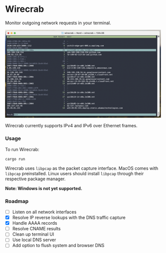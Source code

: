 # Wirecrab

Monitor outgoing network requests in your terminal.

![example](/static/ex2.png)

Wirecrab currently supports IPv4 and IPv6 over Ethernet frames.


### Usage
To run Wirecrab:

```
cargo run
```

Wirecrab uses `libpcap` as the packet capture interface. MacOS comes with `libpcap` preinstalled. Linux users should install `libpcap` through their respective package manager.

**Note: Windows is not yet supported.**


### Roadmap
- [ ] Listen on all network interfaces
- [x] Resolve IP reverse lookups with the DNS traffic capture
- [x] Handle AAAA records
- [ ] Resolve CNAME results
- [ ] Clean up terminal UI
- [ ] Use local DNS server
- [ ] Add option to flush system and browser DNS